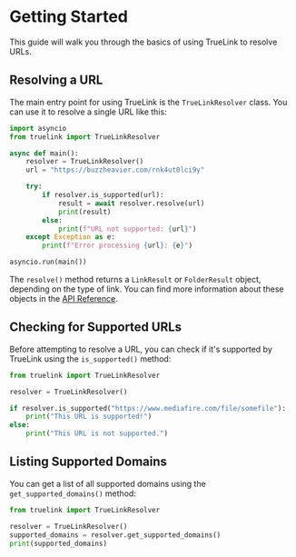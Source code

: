 # Getting Started

This guide will walk you through the basics of using TrueLink to resolve URLs.

## Resolving a URL

The main entry point for using TrueLink is the `TrueLinkResolver` class. You can use it to resolve a single URL like this:

```python
import asyncio
from truelink import TrueLinkResolver

async def main():
    resolver = TrueLinkResolver()
    url = "https://buzzheavier.com/rnk4ut0lci9y"

    try:
        if resolver.is_supported(url):
            result = await resolver.resolve(url)
            print(result)
        else:
            print(f"URL not supported: {url}")
    except Exception as e:
        print(f"Error processing {url}: {e}")

asyncio.run(main())
```

The `resolve()` method returns a `LinkResult` or `FolderResult` object, depending on the type of link. You can find more information about these objects in the [API Reference](../api-reference/core.md).

## Checking for Supported URLs

Before attempting to resolve a URL, you can check if it's supported by TrueLink using the `is_supported()` method:

```python
from truelink import TrueLinkResolver

resolver = TrueLinkResolver()

if resolver.is_supported("https://www.mediafire.com/file/somefile"):
    print("This URL is supported!")
else:
    print("This URL is not supported.")
```

## Listing Supported Domains

You can get a list of all supported domains using the `get_supported_domains()` method:

```python
from truelink import TrueLinkResolver

resolver = TrueLinkResolver()
supported_domains = resolver.get_supported_domains()
print(supported_domains)
```
